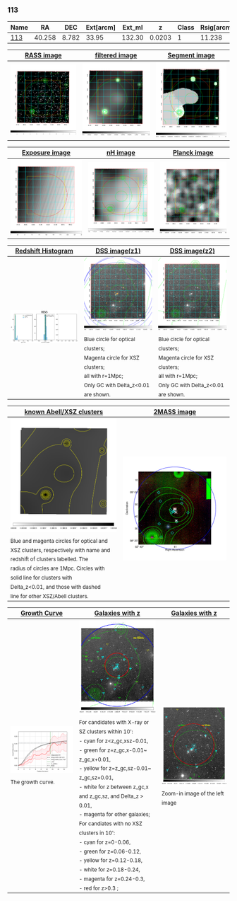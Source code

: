 <div STYLE="page-break-after: always;"></div>

### 113

|Name          |RA          |DEC      | Ext[arcm] | Ext_ml | z    | Class| Rsig[arcmin] | CRsig[c/s] | CR500[c/s] | R500[Mpc] |L500[erg/s]|F500[erg/s/cm^2]| M500[Msun]|Tx[keV]|beta|GC(XSZ,Delta_z<0.01)| GC(OPT,Delta_z<0.01)|GC|alias|
|--------------|------------|------------|---|---|-----------|--------|------|------|----|----|----|----|----|----|----|----|----|----|---|
|[113](script/113.md)     | 40.258       | 8.782       | 33.95    | 132.30   | 0.0203 | 1   | 11.238 |0.154 |0.173 |0.460 |2.005e+42 |2.149e-12 |2.823e+13 |0.987 |0.365 |-, |N, |-, |t655|

|[RASS image](../image/113/113_img.pdf)|[filtered image](../image/113/113_fil.pdf)|[Segment image](../image/113/113_seg.pdf)|
|-------------------|--------------------|-------------------|
| <img src="../image/113/113_img.png" width="300">  | <img src="../image/113/113_fil.png" width="300">   | <img src="../image/113/113_seg.png" width="300">  |

|[Exposure image](../image/113/113_mex.pdf)| [nH image](../image/113/113_nh.pdf)| [Planck image](../image/113/113_p.pdf)|
|-------------------|--------------------|-------------------|
|<img src="../image/113/113_mex.png" width="300">   | <img src="../image/113/113_nh.png" width="300">    | <img src="../image/113/113_p.png" width="300"> |

|[Redshift Histogram](../image/113/113_zg.pdf) | [DSS image(z1)](../image/113/113_dss_z1.pdf)      |  [DSS image(z2)](../image/113/113_dss_z2.pdf)    |
|-------------------|--------------------|-------------------|
|<img src="../image/113/113_zg.png" width="300"> |<img src="../image/113/113_dss_z1.png" width="300"> <sub><br>Blue circle for optical clusters; <br>Magenta circle for XSZ clusters; <br>all with r=1Mpc; <br>Only GC with Delta_z<0.01 are shown. </sub>| <img src="../image/113/113_dss_z2.png" width="300"><sub><br>Blue circle for optical clusters; <br>Magenta circle for XSZ clusters; <br>all with r=1Mpc; <br>Only GC with Delta_z<0.01 are shown. </sub> |

|[known Abell/XSZ clusters](../image/113/113_m.pdf) | [2MASS image](../image/113/113_2mass.pdf)      |
|-------------------|-------------------|
|<img src=../image/113/113_m.png width="300"> <sub><br>Blue and magenta circles for optical and <br>XSZ clusters, respectively with name and <br>redshift of clusters labelled. The <br>radius of circles are 1Mpc. Circles with <br>solid line for clusters with <br>Delta_z<0.01, and those with dashed <br>line for other XSZ/Abell clusters.        </sub>|<img src="../image/113/113_2mass.png" width="300">  |

|[Growth Curve](../image/113/113_gca_all.png) |[Galaxies with z](../image/113/113_opt_ned.pdf) |[Galaxies with z](../image/113/113_opt_ned_zoom.pdf) |
|-------------------|-------------------|-------------------|
| <img src="../image/113/113_gca_all.png" width="300"> <sub><br>The growth curve.</sub>| <img src=../image/113/113_opt_ned.png width="300"> <br><sub> For candidates with X-ray or SZ clusters within 10': <br> - cyan for z<z_gc,xsz-0.01, <br> - green for z=z_gc,x-0.01~ z_gc,x+0.01, <br> - yellow for z=z_gc,sz-0.01~ z_gc,sz+0.01, <br> - white for z between z_gc,x and z_gc,sz, and Delta_z > 0.01, <br> - magenta for other galaxies; <br>For candiates with no XSZ clusters in 10': <br> - cyan for z=0-0.06, <br> - green for z=0.06-0.12, <br> - yellow for z=0.12-0.18, <br> - white for z=0.18-0.24, <br> - magenta for z=0.24-0.3, <br> - red for z>0.3 ;  </sub>|<img src=../image/113/113_opt_ned_zoom.png width="300">  <br><sub> Zoom-in image of the left image</sub>|




